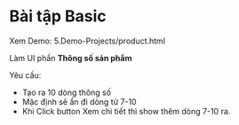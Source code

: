 # Bài tập Basic

Xem Demo: 5.Demo-Projects/product.html

Làm UI phần **Thông số sản phẩm**

Yêu cầu: 

- Tạo ra 10 dòng thông số
- Mặc định sẽ ẩn đi dòng từ 7-10
- Khi Click button Xem chi tiết thì show thêm dòng 7-10 ra.
